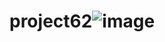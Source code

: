 # project62![image](https://github.com/NikkiDev7/project62/assets/110950907/1aa04d6f-94a7-4061-8f81-c23cd7ef5798)
